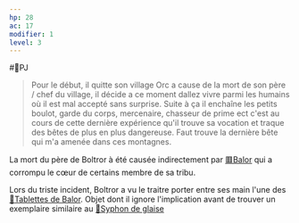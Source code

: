 ```yaml
---
hp: 28
ac: 17
modifier: 1
level: 3
---
```


#👤PJ 

> Pour le début, il quitte son village Orc a cause de la mort de son père / chef du village, il décide a ce moment dallez vivre parmi les humains où il est mal accepté sans surprise. Suite à ça il enchaîne les petits boulot, garde du corps, mercenaire, chasseur de prime ect c'est au cours de cette dernière expérience qu'il trouve sa vocation et traque des bêtes de plus en plus dangereuse. Faut trouve la dernière bête qui m'a amenée dans ces montagnes.



La mort du père de Boltror à été causée indirectement par [🟥Balor](../PNJ/🟥Balor.md) qui a corrompu le cœur de certains membre de sa tribu.

Lors du triste incident, Boltror a vu le traitre porter entre ses main l'une des [📜Tablettes de Balor](../lore/📜Tablettes%20de%20Balor.md). Objet dont il ignore l'implication avant de trouver un exemplaire similaire au [📍Syphon de glaise](../lieux/📍Syphon%20de%20glaise.md)

